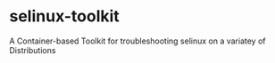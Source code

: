 # selinux-toolkit
A Container-based Toolkit for troubleshooting selinux on a variatey of Distributions
